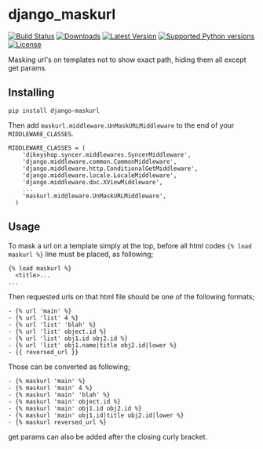 django_maskurl
==============
[![Build Status](https://travis-ci.org/RedXBeard/django_maskurl.svg?branch=master)](https://travis-ci.org/RedXBeard/django_maskurl) 
[![Downloads](https://pypip.in/download/django-maskurl/badge.svg?period=day)](https://pypi.python.org/pypi/django-maskurl/)
[![Latest Version](https://pypip.in/version/django-maskurl/badge.svg)](https://pypi.python.org/pypi/django-maskurl/)
[![Supported Python versions](https://pypip.in/py_versions/django-maskurl/badge.svg)](https://pypi.python.org/pypi/django-maskurl/)
[![License](https://pypip.in/license/django-maskurl/badge.svg)](https://pypi.python.org/pypi/django-maskurl/)


Masking url's on templates not to show exact path, hiding them all except get params.

Installing
----------
```
pip install django-maskurl
```
Then add <code>maskurl.middleware.UnMaskURLMiddleware</code> to the end of your <code>MIDDLEWARE_CLASSES</code>.

```
MIDDLEWARE_CLASSES = (
    'dikeyshop.syncer.middlewares.SyncerMiddleware',
    'django.middleware.common.CommonMiddleware',
    'django.middleware.http.ConditionalGetMiddleware',
    'django.middleware.locale.LocaleMiddleware',
    'django.middleware.doc.XViewMiddleware',
    ...
    'maskurl.middleware.UnMaskURLMiddleware',
  )
```

Usage
-----
To mask a url on a template simply at the top, before all html codes <code>{% load maskurl %}</code> line must be placed, as following;

```
{% load maskurl %}
  <title>...
...
```

Then requested urls on that html file should be one of the following formats;
```
- {% url 'main' %}
- {% url 'list' 4 %}  
- {% url 'list' 'blah' %}
- {% url 'list' object.id %}  
- {% url 'list' obj1.id obj2.id %}  
- {% url 'list' obj1.name|title obj2.id|lower %}
- {{ reversed_url }}
```

Those can be converted as following;
```
- {% maskurl 'main' %}
- {% maskurl 'main' 4 %}
- {% maskurl 'main' 'blah' %}
- {% maskurl 'main' object.id %}
- {% maskurl 'main' obj1.id obj2.id %}
- {% maskurl 'main' obj1.id|title obj2.id|lower %}
- {% maskurl reversed_url %}
```

get params can also be added after the closing curly bracket.
